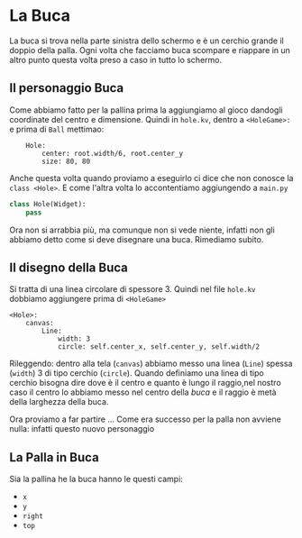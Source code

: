 # La Buca

La buca si trova nella parte sinistra dello schermo e è un cerchio grande il doppio della palla. Ogni volta che facciamo
buca scompare e riappare in un altro punto questa volta preso a caso in tutto lo schermo.

## Il personaggio Buca

Come abbiamo fatto per la pallina prima la aggiungiamo al gioco dandogli coordinate del centro e dimensione. Quindi
in `hole.kv`, dentro a `<HoleGame>:` e prima di `Ball` mettimao:

```
    Hole:
        center: root.width/6, root.center_y
        size: 80, 80
```

Anche questa volta quando proviamo a eseguirlo ci dice che non conosce la `class <Hole>`. E come l'altra volta lo 
accontentiamo aggiungendo a `main.py`

```python
class Hole(Widget):
    pass
```

Ora non si arrabbia più, ma comunque non si vede niente, infatti non gli abbiamo detto come si deve disegnare una buca.
Rimediamo subito.

## Il disegno della Buca

Si tratta di una linea circolare di spessore 3. Quindi nel file `hole.kv` dobbiamo aggiungere prima di `<HoleGame>`

```
<Hole>:
    canvas:
        Line:
            width: 3
            circle: self.center_x, self.center_y, self.width/2
```

Rileggendo: dentro alla tela (`canvas`) abbiamo messo una linea (`Line`) spessa (`width`) 3 di tipo cerchio (`circle`).
Quando definiamo una linea di tipo cerchio bisogna dire dove è il centro e quanto è lungo il raggio,nel nostro caso
il centro lo abbiamo messo nel centro della *buca* e il raggio è metà della larghezza della buca.

Ora proviamo a far partire ... Come era successo per la palla non avviene nulla: infatti questo nuovo personaggio

## La Palla in Buca 

Sia la pallina he la buca hanno le questi campi:

* `x`
* `y`
* `right`
* `top`

